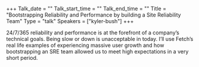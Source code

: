 +++
Talk_date = ""
Talk_start_time = ""
Talk_end_time = ""
Title = "Bootstrapping Reliability and Performance by building a Site Reliability Team"
Type = "talk"
Speakers = ["kyler-bush"]
+++

24/7/365 reliability and performance is at the forefront of a company’s technical goals. Being slow or down is unacceptable in today. I’ll use Fetch’s real life examples of experiencing massive user growth and how bootstrapping an SRE team allowed us to meet high expectations in a very short period.